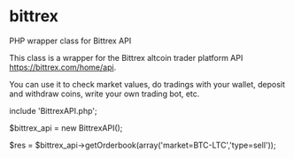 # bittrex
PHP wrapper class for Bittrex API

This class is a wrapper for the Bittrex altcoin trader platform API https://bittrex.com/home/api. 

You can use it to check market values, do tradings with your wallet, deposit and withdraw coins, write your own trading bot, etc.



include 'BittrexAPI.php';

$bittrex_api = new BittrexAPI();

$res = $bittrex_api->getOrderbook(array('market=BTC-LTC','type=sell'));


